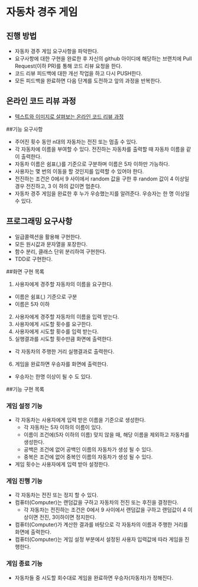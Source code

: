 # 자동차 경주 게임
## 진행 방법
* 자동차 경주 게임 요구사항을 파악한다.
* 요구사항에 대한 구현을 완료한 후 자신의 github 아이디에 해당하는 브랜치에 Pull Request(이하 PR)를 통해 코드 리뷰 요청을 한다.
* 코드 리뷰 피드백에 대한 개선 작업을 하고 다시 PUSH한다.
* 모든 피드백을 완료하면 다음 단계를 도전하고 앞의 과정을 반복한다.

## 온라인 코드 리뷰 과정
* [텍스트와 이미지로 살펴보는 온라인 코드 리뷰 과정](https://github.com/next-step/nextstep-docs/tree/master/codereview)

##기능 요구사항
- 주어진 횟수 동안 n대의 자동차는 전진 또는 멈출 수 있다.
- 각 자동차에 이름을 부여할 수 있다. 전진하는 자동차를 출력할 때 자동차 이름을 같이 출력한다. 
- 자동차 이름은 쉼표(,)를 기준으로 구분하며 이름은 5자 이하만 가능하다.
- 사용자는 몇 번의 이동을 할 것인지를 입력할 수 있어야 한다.
- 전진하는 조건은 0에서 9 사이에서 random 값을 구한 후 random 값이 4 이상일 경우 전진하고, 3 이
하의 값이면 멈춘다.
- 자동차 경주 게임을 완료한 후 누가 우승했는지를 알려준다. 우승자는 한 명 이상일 수 있다.

## 프로그래밍 요구사항
- 일급콜렉션을 활용해 구현한다.
- 모든 원시값과 문자열을 포장한다.
- 함수 분리, 클래스 단위 분리하여 구현한다.
- TDD로 구현한다.

##화면 구현 목록
1. 사용자에게 경주할 자동차의 이름을 요구한다. 
- 이름은 쉼표(,) 기준으로 구분
- 이름은 5자 이하
2. 사용자에게 경주할 자동차의 이름을 입력 받는다.
3. 사용자에게 시도할 횟수를 요구한다.
4. 사용자에게 시도할 횟수를 입력 받는다.
5. 실행결과를 시도할 횟수만큼 화면에 출력한다.
- 각 자동차의 주행한 거리 실행결과로 출력한다.
6. 게임을 완료하면 우승자를 화면에 출력한다.
- 우승자는 한명 이상이 될 수 도 있다.

##기능 구현 목록
### 게임 설정 기능
- 각 자동차는 사용자에게 입력 받은 이름을 기준으로 생성한다.
    - 각 자동차는 5자 이하의 이름이 있다.
    - 이름이 조건에(5자 이하의 이름) 맞지 않을 때, 해당 이름을 제외하고 자동차를 생성한다.
    - 공백은 조건에 없어 공백인 이름의 자동차가 생성 될 수 있다.
    - 중복은 조건에 없어 중복인 이름의 자동차가 생성 될 수 있다.
- 게임 횟수는 사용자에게 입력 받아 설정한다.
    
### 게임 진행 기능
- 각 자동차는 전진 또는 정지 할 수 있다.
- 컴퓨터(Computer)는 랜덤값을 구하고 자동차의 전진 또는 후진을 결정한다.
    - 각 자동차는 전진하는 조건은 0에서 9 사이에서 랜덤값을 구하고 랜덤값이 4 이상이면 전진, 3이하이면 정지한다.
- 컴퓨터(Computer)가 계산한 결과를 바탕으로 각 자동차의 이름과 주행한 거리를 화면에 출력한다.
- 컴퓨터(Computer)는 게임 설정 부분에서 설정된 사용자 입력값에 따라 게임을 진행한다.

### 게임 종료 기능
- 자동차들 중 시도할 회수대로 게임을 완료하면 우승자(자동차)가 정해진다.

 



